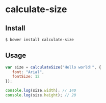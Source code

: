 calculate-size
==============

## Install

```sh
$ bower install calculate-size
```

## Usage

```js
var size = calculateSize("Hello world!", {
   font: "Arial",
   fontSize: 12
});

console.log(size.width); // 140
console.log(size.height); // 20
```
